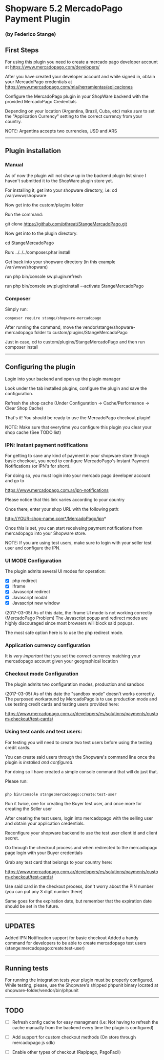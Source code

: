 # Shopware 5.2 MercadoPago Payment Plugin 
### (by Federico Stange)

## First Steps

For using this plugin you need to create a mercado pago developer account at
https://www.mercadopago.com/developers/

After you have created your developer account and while signed in, obtain your 
MercadoPago credentials at https://www.mercadopago.com/mla/herramientas/aplicaciones

Configure the MercadoPago plugin in your ShopWare backend with the provided MercadoPago Credentials

Depending on your location (Argentina, Brazil, Cuba, etc) make *sure* to set the "Application Currency"
setting to the correct currency from your country.

NOTE: Argentina accepts two currencies, USD and ARS

---

## Plugin installation 

### Manual

As of now the plugin will not show up in the backend plugin list since I haven't submitted it to the ShopWare 
plugin store yet.

For installing it, get into your shopware directory, i.e: cd /var/www/shopware

Now get into the custom/plugins folder

Run the command: 

git clone https://github.com/pthreat/StangeMercadoPago.git

Now get into to the plugin directory:

cd StangeMercadoPago

Run:  ../../../composer.phar install 

Get back into your shopware directory (in this example /var/www/shopware)

run php bin/console sw:plugin:refresh

run php bin/console sw:plugin:install --activate StangeMercadoPago

### Composer

Simply run:

```
composer require stange/shopware-mercadopago
```

After running the command, move the vendor/stange/shopware-mercadopago folder to custom/plugins/StangeMercadoPago

Just in case, cd to custom/plugins/StangeMercadoPago and then run composer install

---

## Configuring the plugin

Login into your backend and open up the plugin manager

Look under the tab installed plugins, configure the plugin and save the configuration.

Refresh the shop cache (Under Configuration -> Cache/Performance -> Clear Shop Cache)

That's it! You should be ready to use the MercadoPago checkout plugin!

NOTE: Make sure that everytime you configure this plugin you clear your shop cache (See TODO list)


### IPN: Instant payment notifications

For getting to save any kind of payment in your shopware store through basic checkout, you need to configure MercadoPago's 
Instant Payment Notifications (or IPN's for short).

For doing so, you must login into your mercado pago developer account and go to 

https://www.mercadopago.com.ar/ipn-notifications

Please notice that this link varies according to your country

Once there, enter your shop URL with the following path:

http://YOUR-shop-name.com*/MercadoPago/ipn*

Once this is set, you can start receiveing payment notifications from mercadopago into your Shopware store.

NOTE: If you are using test users, make sure to login with your seller test user and configure the IPN.

### UI MODE Configuration

The plugin admits several UI modes for operation:

- [x] php redirect
- [x] Iframe
- [x] Javascript redirect
- [x] Javascript modal
- [x] Javascript new window

(2017-03-05) As of this date, the iframe UI mode is not working correctly (MercadoPago Problem)
The Javascript popup and redirect modes are highly discouraged since most browsers will block said popups.

The most safe option here is to use the php redirect mode.

### Application currency configuration

It is *very important* that you set the *correct* currency matching your mercadopago account given your geographical location

### Checkout mode Configuration

The plugin admits two configuration modes, production and sandbox

(2017-03-05) As of this date the "sandbox mode" doesn't works correctly. The purposed workaround by MercadoPago
is to use production mode and use testing credit cards and testing users provided here: 

https://www.mercadopago.com.ar/developers/es/solutions/payments/custom-checkout/test-cards/

### Using test cards and test users:

For testing you will need to create two test users before using the testing credit cards.

You can create said users through the Shopware's command line once the plugin is *installed and configured*.
 
For doing so I have created a simple console command that will do just that.

Please run: 

```

php bin/console stange:mercadopago:create:test-user

```
Run it twice, one for creating the Buyer test user, and once more for creating the Seller user

After creating the test users, login into mercadopago with the selling user and obtain your application credentials.

Reconfigure your shopware backend to use the test user client id and client secret.

Go through the checkout process and when redirected to the mercadopago page login with your Buyer credentials

Grab any test card that belongs to your country here:

https://www.mercadopago.com.ar/developers/es/solutions/payments/custom-checkout/test-cards/

Use said card in the checkout process, don't worry about the PIN number (you can put any 3 digit number there)

Same goes for the expiration date, but remember that the expiration date should be set in the future.

---

## UPDATES

Added IPN Notification support for basic checkout
Added a handy command for developers to be able to create mercadopago test users (stange:mercadopago:create:test-user)

---

## Running tests

For running the integration tests your plugin must be properly configured.
While testing, please, use the Shopware's shipped phpunit binary located at shopware-folder/vendor/bin/phpunit

---

## TODO

- [ ]	Refresh config cache for easy managment (i.e: Not having to refresh the cache manually from the backend every time the plugin is configured)
- [ ]	Add support for custom checkout methods (On store through mercadopago js sdk)
- [ ] Enable other types of checkout (Rapipago, PagoFacil)

